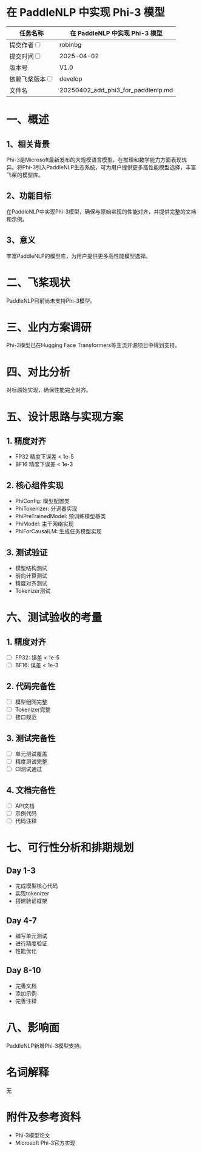 # 在 PaddleNLP 中实现 Phi-3 模型

|任务名称 | 在 PaddleNLP 中实现 Phi-3 模型 | 
|---|---|
|提交作者<input type="checkbox" class="rowselector hidden"> | robinbg | 
|提交时间<input type="checkbox" class="rowselector hidden"> | 2025-04-02 | 
|版本号 | V1.0 | 
|依赖飞桨版本<input type="checkbox" class="rowselector hidden"> | develop | 
|文件名 | 20250402_add_phi3_for_paddlenlp.md<br> |

# 一、概述
## 1、相关背景

Phi-3是Microsoft最新发布的大规模语言模型，在推理和数学能力方面表现优异。将Phi-3引入PaddleNLP生态系统，可为用户提供更多高性能模型选择，丰富飞桨的模型库。

## 2、功能目标

在PaddleNLP中实现Phi-3模型，确保与原始实现的性能对齐，并提供完整的文档和示例。

## 3、意义

丰富PaddleNLP的模型库，为用户提供更多高性能模型选择。

# 二、飞桨现状

PaddleNLP目前尚未支持Phi-3模型。

# 三、业内方案调研

Phi-3模型已在Hugging Face Transformers等主流开源项目中得到支持。

# 四、对比分析

对标原始实现，确保性能完全对齐。

# 五、设计思路与实现方案

## 1. 精度对齐
- FP32 精度下误差 < 1e-5
- BF16 精度下误差 < 1e-3

## 2. 核心组件实现
- PhiConfig: 模型配置类
- PhiTokenizer: 分词器实现
- PhiPreTrainedModel: 预训练模型基类
- PhiModel: 主干网络实现
- PhiForCausalLM: 生成任务模型实现

## 3. 测试验证
- 模型结构测试
- 前向计算测试
- 精度对齐测试
- Tokenizer测试

# 六、测试验收的考量

## 1. 精度对齐
- [ ] FP32: 误差 < 1e-5
- [ ] BF16: 误差 < 1e-3

## 2. 代码完备性
- [ ] 模型组网完整
- [ ] Tokenizer完整
- [ ] 接口规范

## 3. 测试完备性
- [ ] 单元测试覆盖
- [ ] 精度测试完整
- [ ] CI测试通过

## 4. 文档完备性
- [ ] API文档
- [ ] 示例代码
- [ ] 代码注释

# 七、可行性分析和排期规划

## Day 1-3
- 完成模型核心代码
- 实现tokenizer
- 搭建验证框架

## Day 4-7
- 编写单元测试
- 进行精度验证
- 性能优化

## Day 8-10
- 完善文档
- 添加示例
- 完善注释

# 八、影响面

PaddleNLP新增Phi-3模型支持。

# 名词解释

无

# 附件及参考资料

- Phi-3模型论文
- Microsoft Phi-3官方实现
